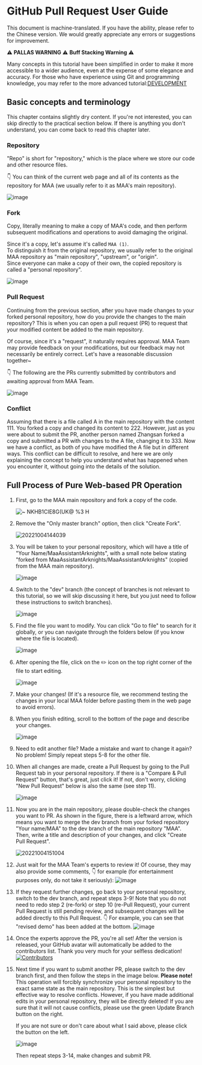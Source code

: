# GitHub Pull Request User Guide

This document is machine-translated. If you have the ability, please refer to the Chinese version. We would greatly appreciate any errors or suggestions for improvement.

⚠️ **PALLAS WARNING** ⚠️ **Buff Stacking Warning** ⚠️<br>

Many concepts in this tutorial have been simplified in order to make it more accessible to a wider audience, even at the expense of some elegance and accuracy.
For those who have experience using Git and programming knowledge, you may refer to the more advanced tutorial:[DEVELOPMENT](2.2-DEVELOPMENT.md)

## Basic concepts and terminology

This chapter contains slightly dry content. If you're not interested, you can skip directly to the practical section below. If there is anything you don't understand, you can come back to read this chapter later.

### Repository

"Repo" is short for "repository," which is the place where we store our code and other resource files.

👇 You can think of the current web page and all of its contents as the repository for MAA (we usually refer to it as MAA's main repository).

![image](https://user-images.githubusercontent.com/18511905/193747349-5964bd12-de3c-4ce7-b444-29b0bd104acc.png)

### Fork

Copy, literally meaning to make a copy of MAA's code, and then perform subsequent modifications and operations to avoid damaging the original.

Since it's a copy, let's assume it's called `MAA (1)`.<br>
To distinguish it from the original repository, we usually refer to the original MAA repository as "main repository", "upstream", or "origin".<br>
Since everyone can make a copy of their own, the copied repository is called a "personal repository".

![image](https://user-images.githubusercontent.com/18511905/193750507-b8167df5-7a70-48d4-ba69-5dda8327e8ec.png)

### Pull Request

Continuing from the previous section, after you have made changes to your forked personal repository, how do you provide the changes to the main repository? This is when you can open a pull request (PR) to request that your modified content be added to the main repository.

Of course, since it's a "request", it naturally requires approval. MAA Team may provide feedback on your modifications, but our feedback may not necessarily be entirely correct. Let's have a reasonable discussion together~

👇 The following are the PRs currently submitted by contributors and awaiting approval from MAA Team.

![image](https://user-images.githubusercontent.com/18511905/193750539-9106d425-2087-4116-a599-61904690718b.png)

### Conflict

Assuming that there is a file called A in the main repository with the content 111. You forked a copy and changed its content to 222. However, just as you were about to submit the PR, another person named Zhangsan forked a copy and submitted a PR with changes to the A file, changing it to 333.
Now we have a conflict, as both of you have modified the A file but in different ways. This conflict can be difficult to resolve, and here we are only explaining the concept to help you understand what has happened when you encounter it, without going into the details of the solution.

## Full Process of Pure Web-based PR Operation

1. First, go to the MAA main repository and fork a copy of the code.

    ![~ NKHB1CIE8`G(UK@ %3 `H](https://user-images.githubusercontent.com/18511905/193751017-c052c3d4-fe77-433c-af21-eb8138f4b32e.png)

2. Remove the "Only master branch" option, then click "Create Fork".

    ![20221004144039](https://user-images.githubusercontent.com/18511905/193751300-ba9890fd-0916-4c85-8a46-756e686608b1.png)

3. You will be taken to your personal repository, which will have a title of "Your Name/MaaAssistantArknights", with a small note below stating "forked from MaaAssistantArknights/MaaAssistantArknights" (copied from the MAA main repository).

    ![image](https://user-images.githubusercontent.com/18511905/193751864-0d2d0caf-b5ef-4c91-9331-d9827f23f36b.png)

4. Switch to the "dev" branch (the concept of branches is not relevant to this tutorial, so we will skip discussing it here, but you just need to follow these instructions to switch branches).

    ![image](https://user-images.githubusercontent.com/18511905/193752379-90d5b317-b1aa-4563-b8b0-583c78373f9b.png)

5. Find the file you want to modify. You can click "Go to file" to search for it globally, or you can navigate through the folders below (if you know where the file is located).

    ![image](https://user-images.githubusercontent.com/18511905/193752691-7102a405-dc08-4dce-9617-7f862b0b32b9.png)

6. After opening the file, click on the ✏️ icon on the top right corner of the file to start editing.

    ![image](https://user-images.githubusercontent.com/18511905/193752862-a9cf6019-b363-4c22-b7c7-35f4aca7377f.png)

7. Make your changes! (If it's a resource file, we recommend testing the changes in your local MAA folder before pasting them in the web page to avoid errors).
8. When you finish editing, scroll to the bottom of the page and describe your changes.

    ![image](https://user-images.githubusercontent.com/18511905/193754154-b21f4176-1418-49c8-87a3-dab088868fdc.png)

9. Need to edit another file? Made a mistake and want to change it again? No problem! Simply repeat steps 5-8 for the other file.
10. When all changes are made, create a Pull Request by going to the Pull Request tab in your personal repository.
    If there is a "Compare & Pull Request" button, that's great, just click it! If not, don't worry, clicking "New Pull Request" below is also the same (see step 11).

    ![image](https://user-images.githubusercontent.com/18511905/193755450-59137215-4e0b-4eca-9ec9-8b35b52cd5ff.png)

11. Now you are in the main repository, please double-check the changes you want to PR.
    As shown in the figure, there is a leftward arrow, which means you want to merge the dev branch from your forked repository "Your name/MAA" to the dev branch of the main repository "MAA".
    Then, write a title and description of your changes, and click "Create Pull Request".

    ![20221004151004](https://user-images.githubusercontent.com/18511905/193756875-556df699-96b3-411f-815e-47050e283f4d.png)

12. Just wait for the MAA Team's experts to review it! Of course, they may also provide some comments,
  👇 for example (for entertainment purposes only, do not take it seriously):
    ![image](https://user-images.githubusercontent.com/18511905/193757006-75170e78-4c8d-4cd2-b8eb-ca590ea7aa50.png)

13. If they request further changes, go back to your personal repository, switch to the dev branch, and repeat steps 3-9!
  Note that you do not need to redo step 2 (re-fork) or step 10 (re-Pull Request), your current Pull Request is still pending review, and subsequent changes will be added directly to this Pull Request.
  👇 For example, you can see that "revised demo" has been added at the bottom.
    ![image](https://user-images.githubusercontent.com/18511905/193757668-4064273c-576d-4259-bbaa-e9f65ae486c1.png)

14. Once the experts approve the PR, you're all set! After the version is released, your GitHub avatar will automatically be added to the contributors list. Thank you very much for your selfless dedication!
    [![Contributors](https://contributors-img.web.app/image?repo=MaaAssistantArknights/MaaAssistantArknights&max=114514&columns=15)](https://github.com/MaaAssistantArknights/MaaAssistantArknights/graphs/contributors)

15. Next time if you want to submit another PR, please switch to the dev branch first, and then follow the steps in the image below.
    **Please note!** This operation will forcibly synchronize your personal repository to the exact same state as the main repository. This is the simplest but effective way to resolve conflicts. However, if you have made additional edits in your personal repository, they will be directly deleted!
    If you are sure that it will not cause conflicts, please use the green Update Branch button on the right.

    If you are not sure or don't care about what I said above, please click the button on the left.

    ![image](https://user-images.githubusercontent.com/18511905/194709964-3ea0d5b0-1bfe-4d0e-a1dc-bf4f735af655.png)

    Then repeat steps 3-14, make changes and submit PR.
